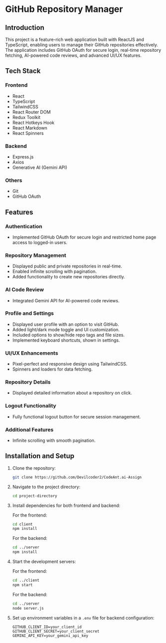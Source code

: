 # GitHub Repository Manager

## Introduction  
This project is a feature-rich web application built with ReactJS and TypeScript, enabling users to manage their GitHub repositories effectively. The application includes GitHub OAuth for secure login, real-time repository fetching, AI-powered code reviews, and advanced UI/UX features.

## Tech Stack  

### Frontend  
- React  
- TypeScript  
- TailwindCSS  
- React Router DOM  
- Redux Toolkit  
- React Hotkeys Hook  
- React Markdown  
- React Spinners  

### Backend  
- Express.js  
- Axios  
- Generative AI (Gemini API)  

### Others  
- Git  
- GitHub OAuth  

## Features  

### Authentication  
- Implemented GitHub OAuth for secure login and restricted home page access to logged-in users.

### Repository Management  
- Displayed public and private repositories in real-time.  
- Enabled infinite scrolling with pagination.  
- Added functionality to create new repositories directly.  

### AI Code Review  
- Integrated Gemini API for AI-powered code reviews.  

### Profile and Settings  
- Displayed user profile with an option to visit GitHub.  
- Added light/dark mode toggle and UI customization.  
- Included options to show/hide repo tags and file sizes.  
- Implemented keyboard shortcuts, shown in settings.  

### UI/UX Enhancements  
- Pixel-perfect and responsive design using TailwindCSS.  
- Spinners and loaders for data fetching.  

### Repository Details  
- Displayed detailed information about a repository on click.  

### Logout Functionality  
- Fully functional logout button for secure session management.  

### Additional Features  
- Infinite scrolling with smooth pagination.  


## Installation and Setup

1. Clone the repository:
   ```bash
   git clone https://github.com/Devilcoder2/CodeAnt.ai-Assign
   ```

2. Navigate to the project directory:
   ```bash
   cd project-directory
   ```

3. Install dependencies for both frontend and backend:

   For the frontend:
   ```bash
   cd client
   npm install
   ```

   For the backend:
   ```bash
   cd ../server
   npm install
   ```

4. Start the development servers:

   For the frontend:
   ```bash
   cd ../client
   npm start
   ```

   For the backend:
   ```bash
   cd ../server
   node server.js
   ```

5. Set up environment variables in a `.env` file for backend configuration:
   ```env
   GITHUB_CLIENT_ID=your_client_id
   GITHUB_CLIENT_SECRET=your_client_secret
   GEMINI_API_KEY=your_gemini_api_key
   ```


